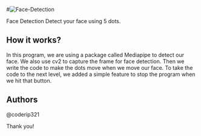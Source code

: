 #![Face-Detection](https://github.com/user-attachments/assets/6a0e58ab-11bc-49b5-a53a-430f98620d30)

Face Detection
Detect your face using 5 dots.

## How it works?
In this program, we are using a package called Mediapipe to detect our face. We also use cv2 to capture the frame for face detection. Then we write the code to make the dots move when we move our face. To take the code to the next level, we added a simple feature to stop the program when we hit that button.

## Authors
@coderip321

Thank you!
